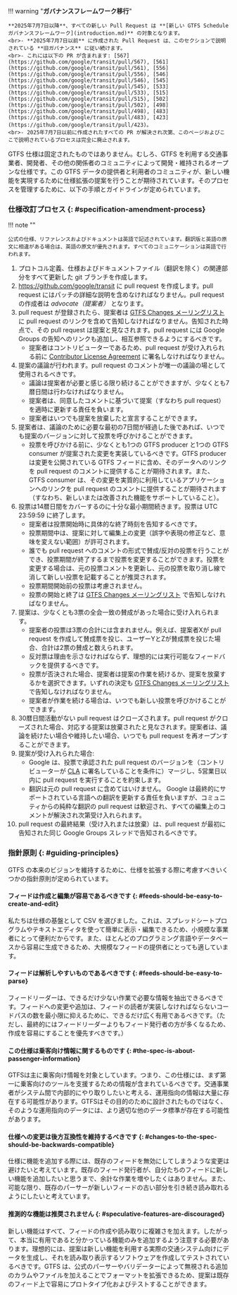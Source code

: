 !!! warning "**ガバナンスフレームワーク移行**"

	**2025年7月7日以降**、すべての新しい Pull Request は **[新しい GTFS Schedule ガバナンスフレームワーク](introduction.md)** の対象となります。
	<br>- **2025年7月7日以前** に作成された Pull Request は、このセクションで説明されている **旧ガバナンス** に従い続けます。
	<br>- これには以下の PR が含まれます: [567](https://github.com/google/transit/pull/567), [561](https://github.com/google/transit/pull/561), [556](https://github.com/google/transit/pull/556), [546](https://github.com/google/transit/pull/546), [545](https://github.com/google/transit/pull/545), [533](https://github.com/google/transit/pull/533), [515](https://github.com/google/transit/pull/515), [502](https://github.com/google/transit/pull/502), [498](https://github.com/google/transit/pull/498), [483](https://github.com/google/transit/pull/483), [423](https://github.com/google/transit/pull/423)。
	<br>- 2025年7月7日以前に作成されたすべての PR が解決され次第、このページおよびここで説明されているプロセスは完全に廃止されます。

GTFS 仕様は固定されたものではありません。むしろ、GTFS を利用する交通事業者、開発者、その他の関係者のコミュニティによって開発・維持されるオープンな仕様です。この GTFS データの提供者と利用者のコミュニティが、新しい機能を実現するために仕様拡張の提案を行うことが期待されています。そのプロセスを管理するために、以下の手順とガイドラインが定められています。

### 仕様改訂プロセス {: #specification-amendment-process}


!!! note ""

	公式の仕様、リファレンスおよびドキュメントは英語で記述されています。翻訳版と英語の原文に相違がある場合は、英語の原文が優先されます。すべてのコミュニケーションは英語で行われます。

1. プロトコル定義、仕様およびドキュメントファイル（翻訳を除く）の関連部分をすべて更新した git ブランチを作成します。
1. https://github.com/google/transit に pull request を作成します。pull request にはパッチの詳細な説明を含めなければなりません。pull request の作成者は _advocate（提案者）_ となります。
1. pull request が登録されたら、提案者は [GTFS Changes メーリングリスト](https://groups.google.com/forum/#!forum/gtfs-changes) に pull request のリンクを含めて告知しなければなりません。告知された時点で、その pull request は提案と見なされます。pull request には Google Groups の告知へのリンクも追加し、相互参照できるようにするべきです。
  	- 提案者はコントリビューターであるため、pull request が受け入れられる前に [Contributor License Agreement](https://github.com/google/transit/blob/master/CONTRIBUTING.md) に署名しなければなりません。
1. 提案の議論が行われます。pull request のコメントが唯一の議論の場として使用されるべきです。
  	- 議論は提案者が必要と感じる限り続けることができますが、少なくとも7暦日間は行わなければなりません。
  	- 提案者は、同意したコメントに基づいて提案（すなわち pull request）を適時に更新する責任を負います。
  	- 提案者はいつでも提案を放棄したと宣言することができます。
1. 提案者は、議論のために必要な最初の7日間が経過した後であれば、いつでも提案のバージョンに対して投票を呼びかけることができます。
  	- 投票を呼びかける前に、少なくとも1つの GTFS producer と1つの GTFS consumer が提案された変更を実装しているべきです。GTFS producer は変更を公開されている GTFS フィードに含め、そのデータへのリンクを pull request のコメントに提供することが期待されます。また、GTFS consumer は、その変更を実質的に利用しているアプリケーションへのリンクを pull request のコメントに提供することが期待されます（すなわち、新しいまたは改善された機能をサポートしていること）。
1. 投票は14暦日間をカバーするのに十分な最小期間続きます。投票は UTC 23:59:59 に終了します。
  	- 提案者は投票開始時に具体的な終了時刻を告知するべきです。
  	- 投票期間中は、提案に対して編集上の変更（誤字や表現の修正など、意味を変えない範囲）が許可されます。
  	- 誰でも pull request へのコメントの形式で賛成/反対の投票を行うことができ、投票期間が終了するまで投票を変更することができます。投票を変更する場合は、元の投票コメントを更新し、元の投票を取り消し線で消して新しい投票を記載することが推奨されます。
  	- 投票期間開始前の投票は考慮されません。
	- 投票の開始と終了は [GTFS Changes メーリングリスト](https://groups.google.com/forum/#!forum/gtfs-changes) で告知しなければなりません。
1. 提案は、少なくとも3票の全会一致の賛成があった場合に受け入れられます。
  	- 提案者の投票は3票の合計には含まれません。例えば、提案者Xが pull request を作成して賛成票を投じ、ユーザーYとZが賛成票を投じた場合、合計は2票の賛成と数えられます。
  	- 反対票は理由を示さなければならず、理想的には実行可能なフィードバックを提供するべきです。
  	- 投票が否決された場合、提案者は提案の作業を続けるか、提案を放棄するかを選択できます。いずれの決定も [GTFS Changes メーリングリスト](https://groups.google.com/forum/#!forum/gtfs-changes) で告知しなければなりません。
  	- 提案者が作業を続ける場合は、いつでも新しい投票を呼びかけることができます。
1. 30暦日間活動がない pull request はクローズされます。pull request がクローズされた場合、対応する提案は放棄されたと見なされます。提案者は、議論を続けたい場合や維持したい場合、いつでも pull request を再オープンすることができます。
1. 提案が受け入れられた場合:
  	- Google は、投票で承認された pull request のバージョンを（コントリビューターが [CLA](https://github.com/google/transit/blob/master/CONTRIBUTING.md) に署名していることを条件に）マージし、5営業日以内に pull request を実行することを約束します。
  	- 翻訳は元の pull request に含めてはいけません。
    Google は最終的にサポートされている言語への翻訳を更新する責任を負いますが、コミュニティからの純粋な翻訳の pull request は歓迎され、すべての編集上のコメントが解決され次第受け入れられます。
1. pull request の最終結果（受け入れまたは放棄）は、pull request が最初に告知された同じ Google Groups スレッドで告知されるべきです。

### 指針原則 {: #guiding-principles}

GTFS の本来のビジョンを維持するために、仕様を拡張する際に考慮すべきいくつかの指針原則が定められています。

#### フィードは作成と編集が容易であるべきです {: #feeds-should-be-easy-to-create-and-edit}

私たちは仕様の基盤として CSV を選びました。これは、スプレッドシートプログラムやテキストエディタを使って簡単に表示・編集できるため、小規模な事業者にとって便利だからです。また、ほとんどのプログラミング言語やデータベースから容易に生成できるため、大規模なフィードの提供者にとっても適しています。

#### フィードは解析しやすいものであるべきです {: #feeds-should-be-easy-to-parse}

フィードリーダーは、できるだけ少ない作業で必要な情報を抽出できるべきです。フィードへの変更や追加は、フィードの読者が実装しなければならないコードパスの数を最小限に抑えるために、できるだけ広く有用であるべきです。（ただし、最終的にはフィードリーダーよりもフィード発行者の方が多くなるため、作成を容易にすることを優先すべきです。）

#### この仕様は乗客向け情報に関するものです {: #the-spec-is-about-passenger-information}

GTFSは主に乗客向け情報を対象としています。つまり、この仕様には、まず第一に乗客向けのツールを支援するための情報が含まれているべきです。交通事業者がシステム間で内部的にやり取りしたいと考える、運用指向の情報は大量に存在する可能性があります。GTFSはその目的のために設計されたものではなく、そのような運用指向のデータには、より適切な他のデータ標準が存在する可能性があります。

#### 仕様への変更は後方互換性を維持するべきです {: #changes-to-the-spec-should-be-backwards-compatible}

仕様に機能を追加する際には、既存のフィードを無効にしてしまうような変更は避けたいと考えています。既存のフィード発行者が、自分たちのフィードに新しい機能を追加したいと思うまで、余計な作業を増やしたくはありません。また、可能な限り、既存のパーサーが新しいフィードの古い部分を引き続き読み取れるようにしたいと考えています。

#### 推測的な機能は推奨されません {: #speculative-features-are-discouraged}

新しい機能はすべて、フィードの作成や読み取りに複雑さを加えます。したがって、本当に有用であると分かっている機能のみを追加するよう注意する必要があります。理想的には、提案は新しい機能を利用する実際の交通システム向けにデータを生成し、それを読み取り表示するソフトウェアを作成してテストされているべきです。GTFS は、公式のパーサーやバリデーターによって無視される追加のカラムやファイルを加えることでフォーマットを拡張できるため、提案は既存のフィード上で容易にプロトタイプ化およびテストすることができます。
